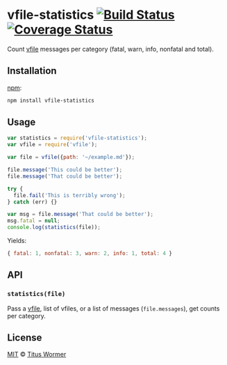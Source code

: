 # vfile-statistics [![Build Status][travis-badge]][travis] [![Coverage Status][codecov-badge]][codecov]

Count [vfile][] messages per category (fatal, warn, info, nonfatal and total).

## Installation

[npm][npm-install]:

```bash
npm install vfile-statistics
```

## Usage

```js
var statistics = require('vfile-statistics');
var vfile = require('vfile');

var file = vfile({path: '~/example.md'});

file.message('This could be better');
file.message('That could be better');

try {
  file.fail('This is terribly wrong');
} catch (err) {}

var msg = file.message('That could be better');
msg.fatal = null;
console.log(statistics(file));
```

Yields:

```js
{ fatal: 1, nonfatal: 3, warn: 2, info: 1, total: 4 }
```

## API

### `statistics(file)`

Pass a [vfile][], list of vfiles, or a list of messages
(`file.messages`), get counts per category.

## License

[MIT][license] © [Titus Wormer][author]

<!-- Definitions -->

[travis-badge]: https://img.shields.io/travis/vfile/vfile-statistics.svg

[travis]: https://travis-ci.org/vfile/vfile-statistics

[codecov-badge]: https://img.shields.io/codecov/c/github/vfile/vfile-statistics.svg

[codecov]: https://codecov.io/github/vfile/vfile-statistics

[npm-install]: https://docs.npmjs.com/cli/install

[license]: LICENSE

[author]: http://wooorm.com

[vfile]: https://github.com/vfile/vfile
